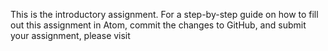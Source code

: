 This is the introductory assignment. For a step-by-step guide on how to fill out this assignment in Atom, commit the changes to GitHub, and submit your assignment, please visit 
